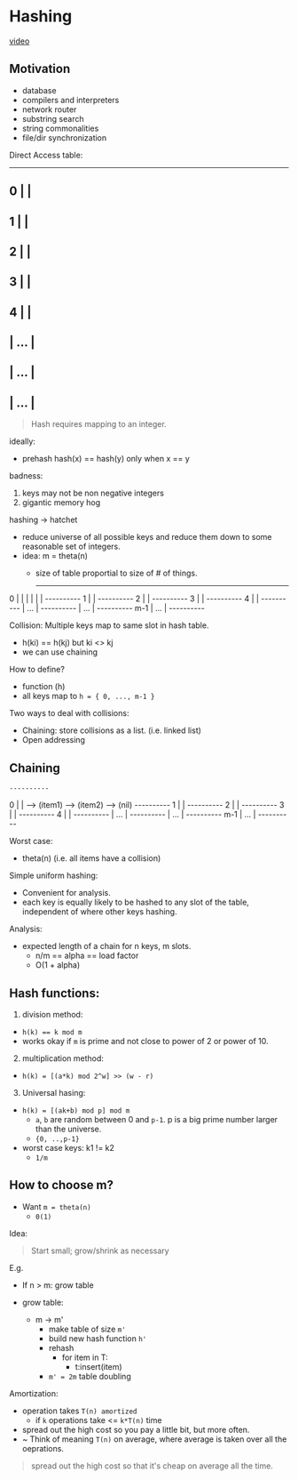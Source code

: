 # Hashing

[video][mit-ocw]

## Motivation

* database
* compilers and interpreters
* network router
* substring search
* string commonalities
* file/dir synchronization

Direct Access table:

  ----------
0 |        |
  ----------
1 |        |
  ----------
2 |        |
  ----------
3 |        |
  ----------
4 |        |
  ----------
  | ...    |
  ----------
  | ...    |
  ----------
  | ...    |
  ----------

> Hash requires mapping to an integer.

ideally:

* prehash hash(x) == hash(y) only when x == y

badness:

1. keys may not be non negative integers
1. gigantic memory hog

hashing -> hatchet

- reduce universe of all possible keys and reduce them down to some reasonable set of integers.
- idea: m = theta(n)
  - size of table proportial to size of # of things.

    -----------
0   | | | | | |
    ----------
1   |         |
    ----------
2   |         |
    ----------
3   |         |
    ----------
4   |         |
    ----------
    | ...     |
    ----------
    | ...     |
    ----------
m-1 | ...     |
    ----------

Collision: Multiple keys map to same slot in hash table.
* h(ki) == h(kj) but ki <> kj
* we can use chaining

How to define?

* function (h)
* all keys map to `h = { 0, ..., m-1 }`

Two ways to deal with collisions:

* Chaining: store collisions as a list. (i.e. linked list)
* Open addressing

## Chaining

    ----------
0   |         | --> (item1) --> (item2) --> (nil)
    ----------
1   |         |
    ----------
2   |         |
    ----------
3   |         |
    ----------
4   |         |
    ----------
    | ...     |
    ----------
    | ...     |
    ----------
m-1 | ...     |
    ----------

Worst case:

* theta(n) (i.e. all items have a collision)

Simple uniform hashing:

* Convenient for analysis.
* each key is equally likely to be hashed to any slot of the table, independent of where other keys hashing.

Analysis:

* expected length of a chain for n keys, m slots.
  * n/m == alpha == load factor
  * O(1 + alpha)

## Hash functions:

1. division method:
  * `h(k) == k mod m`
  * works okay if `m` is prime and not close to power of 2 or power of 10.
2. multiplication method:
  * `h(k) = [(a*k) mod 2^w] >> (w - r)`
3. Universal hasing:
  * `h(k) = [(ak+b) mod p] mod m`
    * `a`, `b` are random between 0 and `p-1`. p is a big prime number larger than the universe.
    * `{0, ..,p-1}`
  * worst case keys: k1 != k2
    * `1/m`

## How to choose m?

* Want `m = theta(n)`
  * `0(1)`

Idea:

> Start small; grow/shrink as necessary

E.g.

* If n > m: grow table

* grow table:
  * m -> m'
    * make table of size `m'`
    * build new hash function `h'`
    * rehash
      * for item in T:
        * t:insert(item)
    * `m' = 2m` table doubling

Amortization:
* operation takes `T(n) amortized`
  * if `k` operations take <= `k*T(n)` time
* spread out the high cost so you pay a little bit, but more often.
* ~ Think of meaning `T(n)` on average, where average is taken over all the oeprations.

> spread out the high cost so that it's cheap on average all the time.

[mit-ocw]: https://ocw.mit.edu/courses/electrical-engineering-and-computer-science/6-006-introduction-to-algorithms-fall-2011/lecture-videos/lecture-8-hashing-with-chaining/
